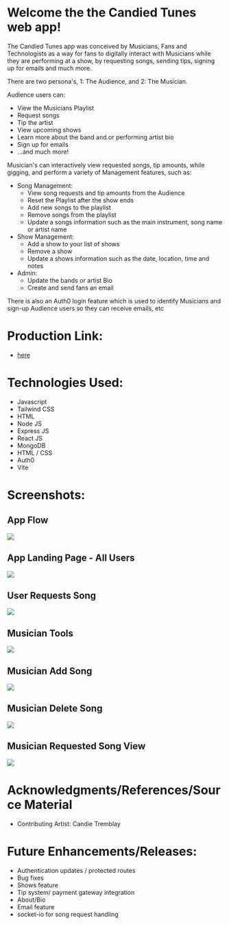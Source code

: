 # Welcome the the Candied Tunes web app!  

The Candied Tunes app was conceived by Musicians, Fans and Technologists as a way for fans to digitally interact with Musicians while they are performing at a show, by requesting songs, sending tips, signing up for emails and much more.  

There are two persona's, 1: The Audience, and 2: The Musician. 

Audience users can:
- View the Musicians Playlist
- Request songs
- Tip the artist
- View upcoming shows
- Learn more about the band and.or performing artist bio
- Sign up for emails
- ...and much more!  

Musician's can interactively view requested songs, tip amounts, while gigging, and perform a variety of Management features, such as:
- Song Management:
    - View song requests and tip amounts from the Audience
    - Reset the Playlist after the show ends
    - Add new songs to the playlist
    - Remove songs from the playlist
    - Update a songs information such as the main instrument, song name or artist name
- Show Management:
    - Add a show to your list of shows
    - Remove a show 
    - Update a shows information such as the date, location, time and notes
- Admin:
    - Update the bands or artist Bio
    - Create and send fans an email

There is also an Auth0 login feature which is used to identify Musicians and sign-up Audience users so they can receive emails, etc


# Production Link:

- [here](https://candied-tunes.netlify.app/)


# Technologies Used:

- Javascript
- Tailwind CSS
- HTML
- Node JS
- Express JS
- React JS
- MongoDB
- HTML / CSS
- Auth0
- Vite

# Screenshots: 

  ## App Flow
![](./public/app_flow.png)

  ## App Landing Page - All Users
![](./public/landing_page.png)

  ## User Requests Song
![](./public/request_song.png)

  ## Musician Tools 
![](./public/musician_tools.png)

  ## Musician Add Song
![](./public/add_song.png)

  ## Musician Delete Song
![](./public/remove_song.png)

  ## Musician Requested Song View
![](./public/rested_song_view.png)


# Acknowledgments/References/Source Material

- Contributing Artist:  Candie Tremblay


# Future Enhancements/Releases:

- Authentication updates / protected routes
- Bug fixes
- Shows feature
- Tip system/ payment gateway integration
- About/Bio
- Email feature
- socket-io for song request handling